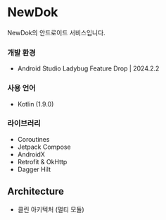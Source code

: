 # NewDok
NewDok의 안드로이드 서비스입니다.

### 개발 환경
- Android Studio Ladybug Feature Drop | 2024.2.2

### 사용 언어
- Kotlin (1.9.0)

### 라이브러리
- Coroutines
- Jetpack Compose
- AndroidX
- Retrofit & OkHttp
- Dagger Hilt

## Architecture
- 클린 아키텍처 (멀티 모듈)
